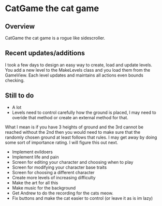 # CatGame the cat game

## Overview

CatGame the cat game is a rogue like sidescroller.

## Recent updates/additions

I took a few days to design an easy way to create, load and update levels.
You add a new level to the MakeLevels class and you load them from the GameView.
Each level updates and maintains all actions even bounds checking.

## Still to do

- A lot
- Levels need to control carefully how the ground is placed, I may need to overide that method or create an external method for that. 

What I mean is if you have 3 heights of ground and the 3rd cannot be reached without the 2nd then you would need to make sure that the randomly chosen ground at least follows that rules. I may get away by doing some sort of importance rating. I will figure this out next.

- Implement evildoers
- Implement life and pain
- Screen for editing your character and choosing when to play
- Screen for modifying your character base traits
- Screen for choosing a different character
- Create more levels of increasing difficulty
- Make the art for all this
- Make music for the background
- Get Andrew to do the recording for the cats meow.
- Fix buttons and make the cat easier to control (or leave it as is im lazy)
